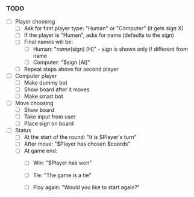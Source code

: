 ### TODO

- [ ] Player choosing
    + [ ] Ask for first player type: "Human" or "Computer" (it gets sign X)
    + [ ] If the player is "Human", asks for name (defaults to the sign)
    + [ ] Final names will be:
        * [ ] Human: "$name ($sign) [H]" - sign is shown only if different from name
        * [ ] Computer: "$sign [AI]"
    + [ ] Repeat steps above for second player
- [ ] Computer player
    + [ ] Make dummy bot
    + [ ] Show board after it moves
    + [ ] Make smart bot
- [ ] Move choosing
    + [ ] Show board
    + [ ] Take input from user
    + [ ] Place sign on board
- [ ] Status
    + [ ] At the start of the round: "It is $Player's turn"
    + [ ] After move: "$Player has chosen $coords"
    + [ ] At game end: 
        * [ ] Win: "$Player has won"
        * [ ] Tie: "The game is a tie"
        * [ ] Play again: "Would you like to start again?"
    
